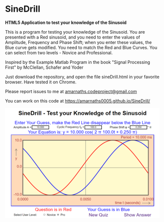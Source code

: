 # SineDrill
<b>HTML5 Application to test your knowledge of the Sinusoid</b>

This is a program for testing your knowledge of the Sinusoid. You are presented with a Red sinusoid, and you need to enter the values of 
Amplitude, Frequency and Phase Shift; when you enter these values, the Blue curve gets modified. You need to match the Red and Blue Curves. 
You can select from two levels - Novice and Professional.

Inspired by the Example Matlab Program in the book "Signal Processing First" by McClellan, Schafer and Yoder

Just download the repository, and open the file sineDrill.html in your favorite browser. Have tested it on Chrome.

Please report issues to me at amarnaths.codeproject@gmail.com

You can work on this code at https://amarnaths0005.github.io/SineDrill/

![Image of SineDrill](https://github.com/amarnaths0005/SineDrill/blob/master/sineDrill.png)
